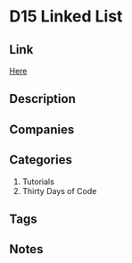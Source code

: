 # D15 Linked List

## Link

[Here](https://www.hackerrank.com/challenges/30-linked-list)

## Description

## Companies

## Categories

1. Tutorials
1. Thirty Days of Code

## Tags

## Notes